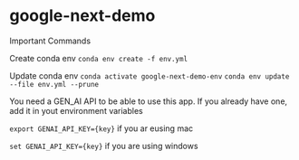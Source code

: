 # google-next-demo

Important Commands

Create conda env `conda env create -f env.yml`


Update conda env 
        `conda activate google-next-demo-env`
        `conda env update --file env.yml --prune`


You need a GEN_AI API to be able to use this app.
If you already have one, add it in yout environment variables

`export GENAI_API_KEY={key}` if you ar eusing mac

`set GENAI_API_KEY={key}` if you are using windows
        
